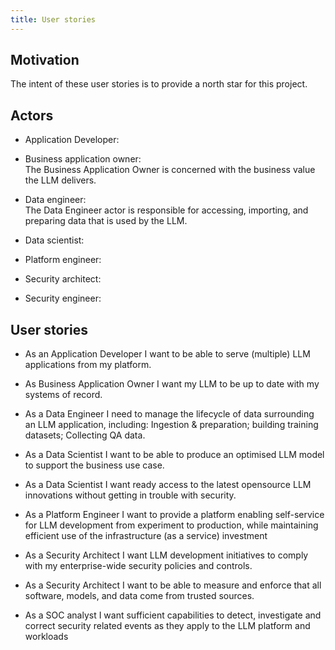 ```yaml
---
title: User stories
---
```


## Motivation

The intent of these user stories is to provide a north star for this project.

## Actors

- Application Developer:

- Business application owner:\
  The Business Application Owner is concerned with the business value the LLM delivers.

- Data engineer:\
  The Data Engineer actor is responsible for accessing, importing, and preparing data that is used by the LLM.

- Data scientist:

- Platform engineer:

- Security architect:

- Security engineer:

## User stories

- As an Application Developer I want to be able to serve (multiple) LLM applications from my platform.

- As Business Application Owner I want my LLM to be up to date with my systems of record.

- As a Data Engineer I need to manage the lifecycle of data surrounding an LLM application, including: Ingestion & preparation; building training datasets; Collecting QA data.

- As a Data Scientist I want to be able to produce an optimised LLM model to support the business use case.

- As a Data Scientist I want ready access to the latest opensource LLM innovations without getting in trouble with security.

- As a Platform Engineer I want to provide a platform enabling self-service for LLM development from experiment to production, while maintaining efficient use of the infrastructure (as a service) investment

- As a Security Architect I want LLM development initiatives to comply with my enterprise-wide security policies and controls.

- As a Security Architect I want to be able to measure and enforce that all software, models, and data come from trusted sources.

- As a SOC analyst I want sufficient capabilities to detect, investigate and correct security related events as they apply to the LLM platform and workloads
